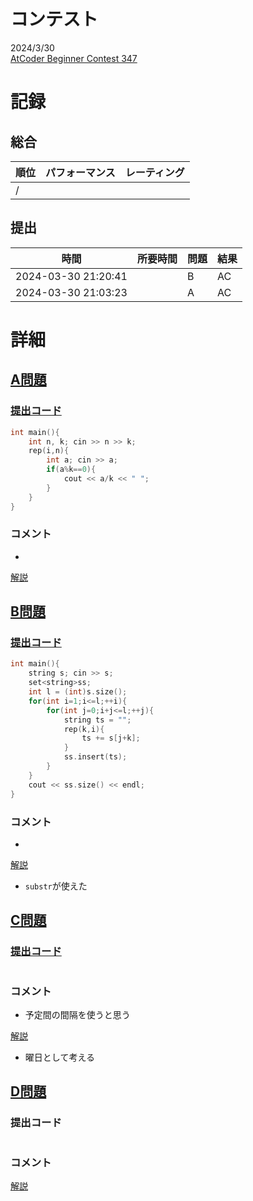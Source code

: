 # コンテスト
2024/3/30<br>
[AtCoder Beginner Contest 347](https://atcoder.jp/contests/abc347)

# 記録
## 総合
|  順位  |  パフォーマンス  | レーティング |
| ---- | ---- | ---- |
|   /   |  |  |

## 提出
|  時間  |  所要時間  |  問題  | 結果 |
| ---- | ---- | ---- | ---- |
| 2024-03-30 21:20:41 |  | B | AC |
| 2024-03-30 21:03:23 |  | A | AC |


# 詳細
## [A問題](https://atcoder.jp/contests/abc347/tasks/abc347_a)
### [提出コード](https://atcoder.jp/contests/abc347/submissions/51805597)
```c++
int main(){
    int n, k; cin >> n >> k;
    rep(i,n){
        int a; cin >> a;
        if(a%k==0){
            cout << a/k << " ";
        }
    }
}
```

### コメント

* 

[解説](https://atcoder.jp/contests/abc347/editorial/9692)


## [B問題](https://atcoder.jp/contests/abc347/tasks/abc347_b)
### [提出コード](https://atcoder.jp/contests/abc347/submissions/51824357)
```c++
int main(){
    string s; cin >> s;
    set<string>ss;
    int l = (int)s.size();
    for(int i=1;i<=l;++i){
        for(int j=0;i+j<=l;++j){
            string ts = "";
            rep(k,i){
                ts += s[j+k];
            }
            ss.insert(ts);
        }
    }
    cout << ss.size() << endl;
} 
```

### コメント

* 

[解説](https://atcoder.jp/contests/abc347/editorial/9693)

* ```substr```が使えた


## [C問題](https://atcoder.jp/contests/abc347/tasks/abc347_c)
### [提出コード]()

```c++

```

### コメント
* 予定間の間隔を使うと思う

[解説](https://atcoder.jp/contests/abc347/editorial/9694)

* 曜日として考える


## [D問題]()
### 提出コード

```c++

```

### コメント

[解説]()
